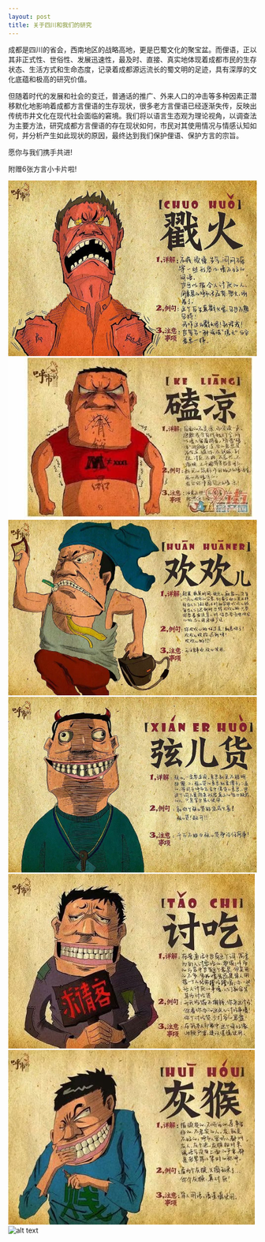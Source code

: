 ```yaml
---
layout: post
title: 关于四川和我们的研究
---
```


成都是四川的省会，西南地区的战略高地，更是巴蜀文化的聚宝盆。而俚语，正以其非正式性、世俗性、发展迅速性，最及时、直接、真实地体现着成都市民的生存状态、生活方式和生命态度，记录着成都源远流长的蜀文明的足迹，具有深厚的文化底蕴和极高的研究价值。

但随着时代的发展和社会的变迁，普通话的推广、外来人口的冲击等多种因素正潜移默化地影响着成都方言俚语的生存现状，很多老方言俚语已经逐渐失传，反映出传统市井文化在现代社会面临的窘境。我们将以语言生态观为理论视角，以调查法为主要方法，研究成都方言俚语的存在现状如何，市民对其使用情况与情感认知如何，并分析产生如此现状的原因，最终达到我们保护俚语、保护方言的宗旨。

愿你与我们携手共进!

附赠6张方言小卡片啦!

![alt text](https://raw.githubusercontent.com/CTB2019DialectResearch/media-files/master/intro1/psb.jpg)
![alt text](https://raw.githubusercontent.com/CTB2019DialectResearch/media-files/master/intro1/psb1.jpg)
![alt text](https://raw.githubusercontent.com/CTB2019DialectResearch/media-files/master/intro1/psb2.webp)
![alt text](https://raw.githubusercontent.com/CTB2019DialectResearch/media-files/master/intro1/psb3.jpg)
![alt text](https://raw.githubusercontent.com/CTB2019DialectResearch/media-files/master/intro1/psb4.jpg)
![alt text](https://raw.githubusercontent.com/CTB2019DialectResearch/media-files/master/intro1/psb5.jpg)
![alt text](https://raw.githubusercontent.com/CTB2019DialectResearch/media-files/master/intro1/psb6.jpg)
![alt text](https://raw.githubusercontent.com/CTB2019DialectResearch/media-files/master/intro1/psb8.gif)
